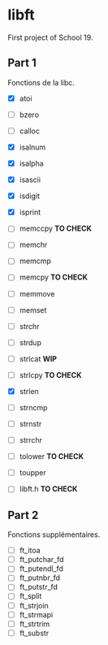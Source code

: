 # libft
First project of School 19.

## Part 1
Fonctions de la libc.

- [x] atoi
- [ ] bzero
- [ ] calloc
- [x] isalnum
- [x] isalpha
- [x] isascii
- [x] isdigit
- [x] isprint
- [ ] memccpy			**TO CHECK**
- [ ] memchr
- [ ] memcmp
- [ ] memcpy			**TO CHECK**
- [ ] memmove
- [ ] memset
- [ ] strchr
- [ ] strdup
- [ ] strlcat			**WIP**
- [ ] strlcpy			**TO CHECK**
- [x] strlen
- [ ] strncmp
- [ ] strnstr
- [ ] strrchr
- [ ] tolower			**TO CHECK**
- [ ] toupper

- [ ] libft.h			**TO CHECK**

## Part 2
Fonctions supplémentaires.

- [ ] ft_itoa
- [ ] ft_putchar_fd
- [ ] ft_putendl_fd
- [ ] ft_putnbr_fd
- [ ] ft_putstr_fd
- [ ] ft_split
- [ ] ft_strjoin
- [ ] ft_strmapi
- [ ] ft_strtrim
- [ ] ft_substr
